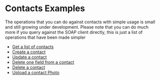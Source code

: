 # Contacts Examples

The operations that you can do against contacts with simple usage is small and still growing under development.
Please note that you can do much more if you query against the SOAP client directly, this is just a list of operations
that have been made simpler

 * [Get a list of contacts](listContacts.php)
 * [Create a contact](createContacts.php)
 * [Update a contact](updateContact.php)
 * [Delete one field from a contact](deleteContactField.php)
 * [Delete a contact](deleteContact.php)
 * [Upload a contact Photo](uploadContactPhoto.php)
